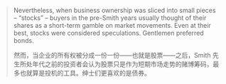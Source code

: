 > Nevertheless, when business ownership was sliced into small pieces – “stocks” – buyers in the pre-Smith years usually thought of their shares as a short-term gamble on market movements. Even at their best, stocks were considered speculations. Gentlemen preferred bonds.
>
> 然而，当企业的所有权被分成一份一份——也就是股票——之后，Smith 先生所处年代之前的投资者会认为股票只是作为短期市场走势的赌博筹码，最多也就算是投机的工具。绅士们更喜欢的是债券。
